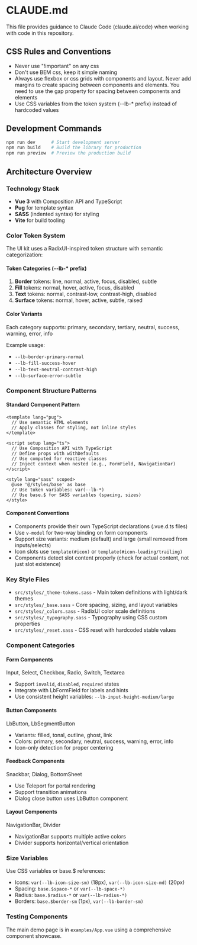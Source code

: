# CLAUDE.md

This file provides guidance to Claude Code (claude.ai/code) when working with code in this repository.

## CSS Rules and Conventions

- Never use "!important" on any css
- Don't use BEM css, keep it simple naming
- Always use flexbox or css grids with components and layout. Never add margins to create spacing between components and elements. You need to use the gap property for spacing between components and elements
- Use CSS variables from the token system (--lb-* prefix) instead of hardcoded values

## Development Commands

```bash
npm run dev      # Start development server
npm run build    # Build the library for production
npm run preview  # Preview the production build
```

## Architecture Overview

### Technology Stack
- **Vue 3** with Composition API and TypeScript
- **Pug** for template syntax
- **SASS** (indented syntax) for styling
- **Vite** for build tooling

### Color Token System
The UI kit uses a RadixUI-inspired token structure with semantic categorization:

#### Token Categories (--lb-* prefix)
1. **Border** tokens: line, normal, active, focus, disabled, subtle
2. **Fill** tokens: normal, hover, active, focus, disabled
3. **Text** tokens: normal, contrast-low, contrast-high, disabled
4. **Surface** tokens: normal, hover, active, subtle, raised

#### Color Variants
Each category supports: primary, secondary, tertiary, neutral, success, warning, error, info

Example usage:
- `--lb-border-primary-normal`
- `--lb-fill-success-hover`
- `--lb-text-neutral-contrast-high`
- `--lb-surface-error-subtle`

### Component Structure Patterns

#### Standard Component Pattern
```vue
<template lang="pug">
  // Use semantic HTML elements
  // Apply classes for styling, not inline styles
</template>

<script setup lang="ts">
  // Use Composition API with TypeScript
  // Define props with withDefaults
  // Use computed for reactive classes
  // Inject context when nested (e.g., FormField, NavigationBar)
</script>

<style lang="sass" scoped>
  @use '@/styles/base' as base
  // Use token variables: var(--lb-*)
  // Use base.$ for SASS variables (spacing, sizes)
</style>
```

#### Component Conventions
- Components provide their own TypeScript declarations (.vue.d.ts files)
- Use `v-model` for two-way binding on form components
- Support size variants: medium (default) and large (small removed from inputs/selects)
- Icon slots use `template(#icon)` or `template(#icon-leading/trailing)`
- Components detect slot content properly (check for actual content, not just slot existence)

### Key Style Files
- `src/styles/_theme-tokens.sass` - Main token definitions with light/dark themes
- `src/styles/_base.sass` - Core spacing, sizing, and layout variables
- `src/styles/_colors.sass` - RadixUI color scale definitions
- `src/styles/_typography.sass` - Typography using CSS custom properties
- `src/styles/_reset.sass` - CSS reset with hardcoded stable values

### Component Categories

#### Form Components
Input, Select, Checkbox, Radio, Switch, Textarea
- Support `invalid`, `disabled`, `required` states
- Integrate with LbFormField for labels and hints
- Use consistent height variables: `--lb-input-height-medium/large`

#### Button Components
LbButton, LbSegmentButton
- Variants: filled, tonal, outline, ghost, link
- Colors: primary, secondary, neutral, success, warning, error, info
- Icon-only detection for proper centering

#### Feedback Components
Snackbar, Dialog, BottomSheet
- Use Teleport for portal rendering
- Support transition animations
- Dialog close button uses LbButton component

#### Layout Components
NavigationBar, Divider
- NavigationBar supports multiple active colors
- Divider supports horizontal/vertical orientation

### Size Variables
Use CSS variables or base.$ references:
- Icons: `var(--lb-icon-size-sm)` (18px), `var(--lb-icon-size-md)` (20px)
- Spacing: `base.$space-*` or `var(--lb-space-*)`
- Radius: `base.$radius-*` or `var(--lb-radius-*)`
- Borders: `base.$border-sm` (1px), `var(--lb-border-sm)`

### Testing Components
The main demo page is in `examples/App.vue` using a comprehensive component showcase.